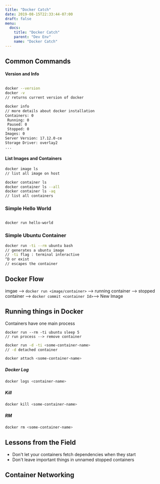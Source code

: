 ```yaml
---
title: "Docker Catch"
date: 2019-08-15T22:33:44-07:00
draft: false
menu:
  docs:
    title: "Docker Catch"
    parent: "Dev Env"
    name: "Docker Catch"
---
```





## Common Commands 

#### Version and Info
```bash

docker --version 
docker -v 
// returns current version of docker 

docker info
// more details about docker installation 
Containers: 0
 Running: 0
 Paused: 0
 Stopped: 0
Images: 0
Server Version: 17.12.0-ce
Storage Driver: overlay2
...
```

#### List Images and Containers

```bash 
docker image ls 
// list all image on host 

docker container ls 
docker container ls --all
docker container ls -aq
// list all containers 
```

### Simple Hello World 

```bash 

docker run hello-world 
```

### Simple Ubuntu Container 
```bash 
docker run -ti --rm ubuntu bash
// generates a ubuntu image
// -ti flag : terminal interactive 
^D or exist 
// escapes the container 
```

## Docker Flow 

imgae --> ```docker run <image/container>``` --> running container --> stopped container --> ```docker commit <container Id>```--> New Image

##  Running things in Docker 

Containers have one main process 

```
docker run --rm -ti ubuntu sleep 5
// run process --> remove container 
```

```bash
docker run -d -ti <some-container-name>
// -d detached container 

docker attach <some-container-name>
```


##### Docker Log
```bash
docker logs <container-name>
```

##### Kill
```bash
docker kill <some-container-name>
```

##### RM 
```bash
docker rm <some-container-name>
```

## Lessons from the Field
- Don't let your containers fetch dependencies when they start 
- Don't leave important things in unnamed stopped containers 

## Container Networking 
